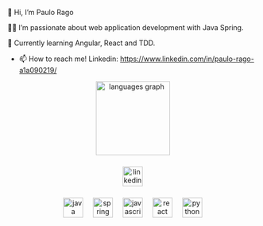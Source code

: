 👋 Hi, I’m Paulo Rago

👨‍💻 I’m passionate about web application development with Java Spring.

🌱 Currently learning Angular, React and TDD.

- 📫 How to reach me! Linkedin: https://www.linkedin.com/in/paulo-rago-a1a090219/

<div align="center">
  <img src="https://github-readme-stats.vercel.app/api/top-langs/?username=paulo-rago&hide_progress=true" height="149" alt="languages graph"  />
</div>

###

<div align="center">
  <a href="https://www.linkedin.com/in/paulo-rago-a1a090219/" target="_blank">
    <img src="https://img.shields.io/static/v1?message=LinkedIn&logo=linkedin&label=&color=0077B5&logoColor=white&labelColor=&style=for-the-badge" height="40" alt="linkedin logo"  />
  </a>

</div>

###

<div align="center">
  <img src="https://cdn.jsdelivr.net/gh/devicons/devicon/icons/java/java-original.svg" height="40" alt="java logo"  />
  <img width="12" />
  <img src="https://cdn.jsdelivr.net/gh/devicons/devicon/icons/spring/spring-original.svg" height="40" alt="spring logo"  />
  <img width="12" />
  <img src="https://cdn.jsdelivr.net/gh/devicons/devicon/icons/javascript/javascript-original.svg" height="40" alt="javascript logo"  />
  <img width="12" />
  <img src="https://cdn.jsdelivr.net/gh/devicons/devicon/icons/react/react-original.svg" height="40" alt="react logo"  />
  <img width="12" />
  <img src="https://cdn.jsdelivr.net/gh/devicons/devicon/icons/python/python-original.svg" height="40" alt="python logo"  />
</div>

